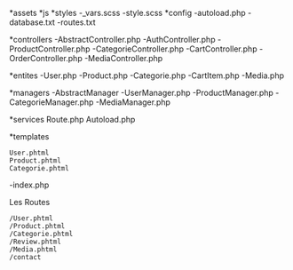 *assets
    *js
    *styles
        -_vars.scss
        -style.scss
*config
    -autoload.php
    -database.txt
    -routes.txt
    
*controllers
    -AbstractController.php
    -AuthController.php
    -ProductController.php
    -CategorieController.php
    -CartController.php
    -OrderController.php
    -MediaController.php
    
    
    
*entites
    -User.php
    -Product.php
    -Categorie.php
    -CartItem.php
    -Media.php
    
    
    
    
*managers
    -AbstractManager
    -UserManager.php
    -ProductManager.php
    -CategorieManager.php
    -MediaManager.php




*services
    Route.php
    Autoload.php

*templates
    
    User.phtml
    Product.phtml
    Categorie.phtml


-index.php




Les Routes

    /User.phtml
    /Product.phtml
    /Categorie.phtml
    /Review.phtml
    /Media.phtml
    /contact



